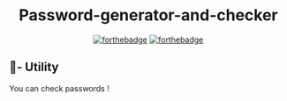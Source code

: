 <h1 align="center">Password-generator-and-checker</h1>
<div align="center">
  
  [![forthebadge](https://forthebadge.com/images/badges/made-with-c-sharp.svg)](https://forthebadge.com)
  [![forthebadge](https://forthebadge.com/images/badges/built-with-love.svg)](https://forthebadge.com)
  
</div>

<h2>🔨- Utility</h2>
<p>You can check passwords !</p>
